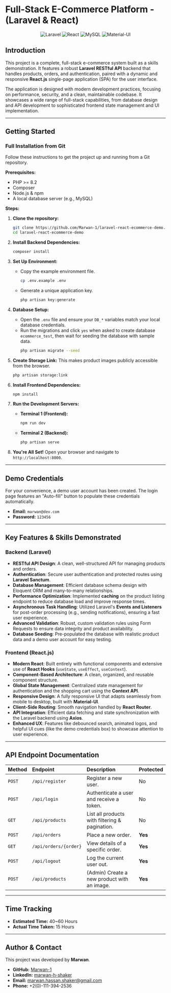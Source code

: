 # Full-Stack E-Commerce Platform - (Laravel & React)

<p align="center">
  <img src="https://img.shields.io/badge/Laravel-FF2D20?style=for-the-badge&logo=laravel&logoColor=white" alt="Laravel">
  <img src="https://img.shields.io/badge/React-20232A?style=for-the-badge&logo=react&logoColor=61DAFB" alt="React">
  <img src="https://img.shields.io/badge/MySQL-4479A1?style=for-the-badge&logo=mysql&logoColor=white" alt="MySQL">
  <img src="https://img.shields.io/badge/Material%20UI-007FFF?style=for-the-badge&logo=mui&logoColor=white" alt="Material-UI">
</p>

## Introduction

This project is a complete, full-stack e-commerce system built as a skills demonstration. It features a robust **Laravel RESTful API** backend that handles products, orders, and authentication, paired with a dynamic and responsive **React.js** single-page application (SPA) for the user interface.

The application is designed with modern development practices, focusing on performance, security, and a clean, maintainable codebase. It showcases a wide range of full-stack capabilities, from database design and API development to sophisticated frontend state management and UI implementation.

---

## Getting Started


### **Full Installation from Git**

Follow these instructions to get the project up and running from a Git repository.

**Prerequisites:**
* PHP >= 8.2
* Composer
* Node.js & npm
* A local database server (e.g., MySQL)

**Steps:**
1.  **Clone the repository:**
    ```bash
    git clone https://github.com/Marwan-1/laravel-react-ecommerce-demo.git
    cd laravel-react-ecommerce-demo
    ```

2.  **Install Backend Dependencies:**
    ```bash
    composer install
    ```

3.  **Set Up Environment:**
    * Copy the example environment file.
        ```bash
        cp .env.example .env
        ```
    * Generate a unique application key.
        ```bash
        php artisan key:generate
        ```

4.  **Database Setup:**
    * Open the `.env` file and ensure your `DB_*` variables match your local database credentials.
    * Run the migrations and click `yes` when asked to create database `ecommerce_test`, then wait for seeding the database with sample data.
        ```bash
        php artisan migrate --seed
        ```

5.  **Create Storage Link:**
    This makes product images publicly accessible from the browser.
    ```bash
    php artisan storage:link
    ```

6.  **Install Frontend Dependencies:**
    ```bash
    npm install
    ```

7.  **Run the Development Servers:**
    * **Terminal 1 (Frontend):**
        ```bash
        npm run dev
        ```
    * **Terminal 2 (Backend):**
        ```bash
        php artisan serve
        ```

8.  **You're All Set!**
    Open your browser and navigate to `http://localhost:8000`.

---

## Demo Credentials

For your convenience, a demo user account has been created. The login page features an "Auto-fill" button to populate these credentials automatically.

-   **Email:** `marwan@dev.com`
-   **Password:** `123456`

---

## Key Features & Skills Demonstrated

### Backend (Laravel)
-   **RESTful API Design**: A clean, well-structured API for managing products and orders.
-   **Authentication**: Secure user authentication and protected routes using **Laravel Sanctum**.
-   **Database Management**: Efficient database schema design with Eloquent ORM and many-to-many relationships.
-   **Performance Optimization**: Implemented **caching** on the product listing endpoint to reduce database load and improve response times.
-   **Asynchronous Task Handling**: Utilized Laravel's **Events and Listeners** for post-order processing (e.g., sending notifications), ensuring a fast user experience.
-   **Advanced Validation**: Robust, custom validation rules using Form Requests to ensure data integrity and product availability.
-   **Database Seeding**: Pre-populated the database with realistic product data and a demo user account for easy testing.

### Frontend (React.js)
-   **Modern React**: Built entirely with functional components and extensive use of **React Hooks** (`useState`, `useEffect`, `useContext`).
-   **Component-Based Architecture**: A clean, organized, and reusable component structure.
-   **Global State Management**: Centralized state management for authentication and the shopping cart using the **Context API**.
-   **Responsive Design**: A fully responsive UI that adapts seamlessly from mobile to desktop, built with **Material-UI**.
-   **Client-Side Routing**: Smooth navigation handled by **React Router**.
-   **API Integration**: Efficient data fetching and state synchronization with the Laravel backend using **Axios**.
-   **Enhanced UX**: Features like debounced search, animated logos, and helpful UI cues (like the demo credentials box) to showcase attention to user experience.

---

## API Endpoint Documentation

| Method | Endpoint             | Description                                   | Protected |
| :----- | :------------------- | :-------------------------------------------- | :-------- |
| `POST` | `/api/register`      | Register a new user.                          | No        |
| `POST` | `/api/login`         | Authenticate a user and receive a token.      | No        |
| `GET`  | `/api/products`      | List all products with filtering & pagination. | No        |
| `POST` | `/api/orders`        | Place a new order.                            | **Yes** |
| `GET`  | `/api/orders/{order}`| View details of a specific order.             | **Yes** |
| `POST` | `/api/logout`        | Log the current user out.                     | **Yes** |
| `POST` | `/api/products`      | (Admin) Create a new product with an image.   | **Yes** |

---

## Time Tracking

-   **Estimated Time:** 40~60 Hours
-   **Actual Time Taken:** 15 Hours

---

## Author & Contact

This project was developed by **Marwan**.

-   **GitHub:** [Marwan-1](https://github.com/Marwan-1)
-   **LinkedIn:** [marwan-h-shaker](https://linkedin.com/in/marwan-h-shaker)
-   **Email:** [marwan.hassan.shaker@gmail.com](mailto:marwan.hassan.shaker@gmail.com)
-   **Phone:** +2(0)-111-394-2536
